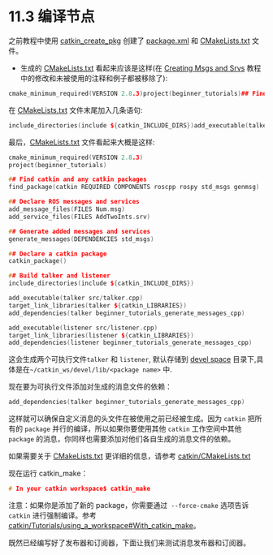 # 11.3 编译节点

之前教程中使用 [catkin\_create\_pkg](http://wiki.ros.org/catkin/commands/catkin_create_pkg) 创建了 [package.xml](http://wiki.ros.org/catkin/package_manifest) 和 [CMakeLists.txt](http://wiki.ros.org/catkin/CMakeLists.txt) 文件。

* 生成的 [CMakeLists.txt](http://wiki.ros.org/catkin/CMakeLists.txt) 看起来应该是这样\(在 [Creating Msgs and Srvs](http://wiki.ros.org/ROS/Tutorials/CreatingMsgAndSrv) 教程中的修改和未被使用的注释和例子都被移除了\):

```cpp
cmake_minimum_required(VERSION 2.8.3)project(beginner_tutorials)## Find catkin and any catkin packagesfind_package(catkin REQUIRED COMPONENTS roscpp rospy std_msgs genmsg)## Declare ROS messages and servicesadd_message_files(DIRECTORY msg FILES Num.msg)add_service_files(DIRECTORY srv FILES AddTwoInts.srv)## Generate added messages and servicesgenerate_messages(DEPENDENCIES std_msgs)## Declare a catkin packagecatkin_package()
```

 在 [CMakeLists.txt](http://wiki.ros.org/catkin/CMakeLists.txt) 文件末尾加入几条语句:

```cpp
include_directories(include ${catkin_INCLUDE_DIRS})add_executable(talker src/talker.cpp)target_link_libraries(talker ${catkin_LIBRARIES})add_executable(listener src/listener.cpp)target_link_libraries(listener ${catkin_LIBRARIES})
```

最后，[CMakeLists.txt](http://wiki.ros.org/catkin/CMakeLists.txt) 文件看起来大概是这样:



```cpp
cmake_minimum_required(VERSION 2.8.3)
project(beginner_tutorials)

## Find catkin and any catkin packages
find_package(catkin REQUIRED COMPONENTS roscpp rospy std_msgs genmsg)

## Declare ROS messages and services
add_message_files(FILES Num.msg)
add_service_files(FILES AddTwoInts.srv)

## Generate added messages and services
generate_messages(DEPENDENCIES std_msgs)

## Declare a catkin package
catkin_package()

## Build talker and listener
include_directories(include ${catkin_INCLUDE_DIRS})

add_executable(talker src/talker.cpp)
target_link_libraries(talker ${catkin_LIBRARIES})
add_dependencies(talker beginner_tutorials_generate_messages_cpp)

add_executable(listener src/listener.cpp)
target_link_libraries(listener ${catkin_LIBRARIES})
add_dependencies(listener beginner_tutorials_generate_messages_cpp)
```

 这会生成两个可执行文件`talker` 和 `listener`, 默认存储到 [devel space](http://wiki.ros.org/catkin/workspaces#Development_.28Devel.29_Space) 目录下,具体是在`~/catkin_ws/devel/lib/<package name>` 中.

 现在要为可执行文件添加对生成的消息文件的依赖：

```cpp
add_dependencies(talker beginner_tutorials_generate_messages_cpp)
```

 这样就可以确保自定义消息的头文件在被使用之前已经被生成。因为 `catkin` 把所有的 `package` 并行的编译，所以如果你要使用其他 `catkin` 工作空间中其他 `package` 的消息，你同样也需要添加对他们各自生成的消息文件的依赖。

 如果需要关于 [CMakeLists.txt](http://wiki.ros.org/catkin/CMakeLists.txt) 更详细的信息，请参考 [catkin/CMakeLists.txt](http://wiki.ros.org/catkin/CMakeLists.txt)

 现在运行 catkin\_make：

```cpp
# In your catkin workspace$ catkin_make
```

注意：如果你是添加了新的 package，你需要通过` --force-cmake` 选项告诉 `catkin` 进行强制编译。参考 [catkin/Tutorials/using\_a\_workspace\#With\_catkin\_make](http://wiki.ros.org/catkin/Tutorials/using_a_workspace#With_catkin_make)。

既然已经编写好了发布器和订阅器，下面让我们来测试消息发布器和订阅器。

